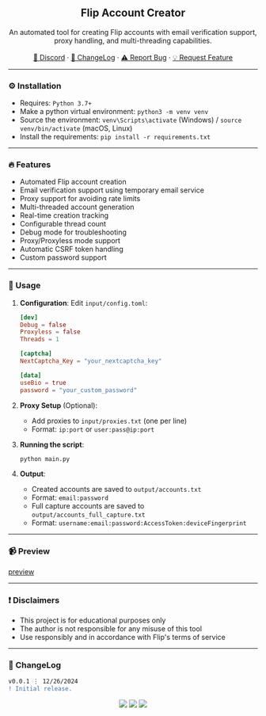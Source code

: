 <div align="center">
  <h2 align="center">Flip Account Creator</h2>
  <p align="center">
   An automated tool for creating Flip accounts with email verification support, proxy handling, and multi-threading capabilities.
    <br />
    <br />
    <a href="https://discord.cyberious.xyz">💬 Discord</a>
    ·
    <a href="#-changelog">📜 ChangeLog</a>
    ·
    <a href="https://github.com/sexfrance/Flip-Account-Creator/issues">⚠️ Report Bug</a>
    ·
    <a href="https://github.com/sexfrance/Flip-Account-Creator/issues">💡 Request Feature</a>
  </p>
</div>

---

### ⚙️ Installation

- Requires: `Python 3.7+`
- Make a python virtual environment: `python3 -m venv venv`
- Source the environment: `venv\Scripts\activate` (Windows) / `source venv/bin/activate` (macOS, Linux)
- Install the requirements: `pip install -r requirements.txt`

---

### 🔥 Features

- Automated Flip account creation
- Email verification support using temporary email service
- Proxy support for avoiding rate limits
- Multi-threaded account generation
- Real-time creation tracking
- Configurable thread count
- Debug mode for troubleshooting
- Proxy/Proxyless mode support
- Automatic CSRF token handling
- Custom password support

---

### 📝 Usage

1. **Configuration**:
   Edit `input/config.toml`:

   ```toml
   [dev]
   Debug = false
   Proxyless = false
   Threads = 1

   [captcha]
   NextCaptcha_Key = "your_nextcaptcha_key"

   [data]
   useBio = true
   password = "your_custom_password"
   ```

2. **Proxy Setup** (Optional):

   - Add proxies to `input/proxies.txt` (one per line)
   - Format: `ip:port` or `user:pass@ip:port`

3. **Running the script**:

   ```bash
   python main.py
   ```

4. **Output**:
   - Created accounts are saved to `output/accounts.txt`
   - Format: `email:password`
   - Full capture accounts are saved to `output/accounts_full_capture.txt`
   - Format: `username:email:password:AccessToken:deviceFingerprint`

---

### 📹 Preview

[preview](https://i.imgur.com/EXlGYAB.gif)

---

### ❗ Disclaimers

- This project is for educational purposes only
- The author is not responsible for any misuse of this tool
- Use responsibly and in accordance with Flip's terms of service

---

### 📜 ChangeLog

```diff
v0.0.1 ⋮ 12/26/2024
! Initial release.
```

<p align="center">
  <img src="https://img.shields.io/github/license/sexfrance/Flip-Account-Creator.svg?style=for-the-badge&labelColor=black&color=f429ff&logo=IOTA"/>
  <img src="https://img.shields.io/github/stars/sexfrance/Flip-Account-Creator.svg?style=for-the-badge&labelColor=black&color=f429ff&logo=IOTA"/>
  <img src="https://img.shields.io/github/languages/top/sexfrance/Flip-Account-Creator.svg?style=for-the-badge&labelColor=black&color=f429ff&logo=python"/>
</p>

